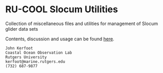 RU-COOL Slocum Utilities
========================

Collection of miscellaneous files and utilities for management of Slocum
glider data sets

Contents, discussion and usage can be found
[here](http://github.com/kerfoot/slocum).

    John Kerfoot
    Coastal Ocean Observation Lab
    Rutgers University
    kerfoot@marine.rutgers.edu
    (732) 687-9877


